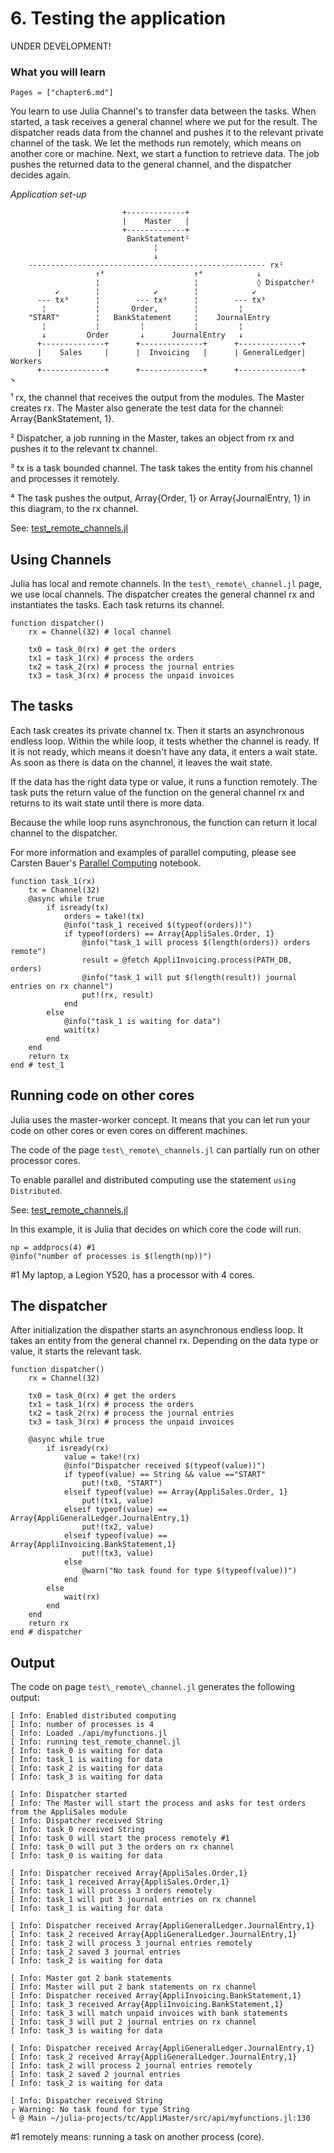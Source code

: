 # 6. Testing the application

UNDER DEVELOPMENT!

### What you will learn

```@contents
Pages = ["chapter6.md"]
```

You learn to use Julia Channel's to transfer data between the tasks. When started, a task receives a general channel where we put for the result. The dispatcher reads data from the channel and pushes it to the relevant private channel of the task. We let the methods run remotely, which means on another core or machine. Next, we start a function to retrieve data. The job pushes the returned data to the general channel, and the dispatcher decides again.

*Application set-up*

```
                         +-------------+
                         |    Master   |
                         +-------------+
                          BankStatement¹
                                ¦
                                ↓
    ----------------------------------------------------- rx¹
                   ↑⁴                    ↑⁴            ↓
                   ¦                     ¦             ◊ Dispatcher²
          ↙        ¦            ↙        ¦            ↙
      --- tx³      ¦        --- tx³      ¦        --- tx³
       ¦           ¦       Order,        ¦         ¦
    "START"        ¦   BankStatement     ¦    JournalEntry
       ¦           ¦         ¦           ¦         ¦
       ↓         Order       ↓      JournalEntry   ↓
      +--------------+      +--------------+      +--------------+
      |    Sales     |      |  Invoicing   |      | GeneralLedger|    Workers
      +--------------+      +--------------+      +--------------+
↘
```
¹ rx, the channel that receives the output from the modules. The Master creates rx. The Master also generate the test data for the channel: Array{BankStatement, 1}.

² Dispatcher, a job running in the Master, takes an object from rx and pushes it to the relevant tx channel.

³ tx is a task bounded channel. The task takes the entity from his channel and processes it remotely.

⁴ The task pushes the output, Array{Order, 1} or Array{JournalEntry, 1} in this diagram, to the rx channel.

See: [test\_remote\_channels.jl](https://github.com/rbontekoe/AppliMaster.jl/blob/master/src/test_remote_channels.jl)

## Using Channels

Julia has local and remote channels. In the `test\_remote\_channel.jl` page, we use local channels. The dispatcher creates the general channel rx and instantiates the tasks. Each task returns its channel.

```
function dispatcher()
    rx = Channel(32) # local channel

    tx0 = task_0(rx) # get the orders
    tx1 = task_1(rx) # process the orders
    tx2 = task_2(rx) # process the journal entries
    tx3 = task_3(rx) # process the unpaid invoices
```

## The tasks

Each task creates its private channel tx. Then it starts an asynchronous endless loop. Within the while loop, it tests whether the channel is ready. If it is not ready, which means it doesn't have any data, it enters a wait state. As soon as there is data on the channel, it leaves the wait state.

If the data has the right data type or value, it runs a function remotely. The task puts the return value of the function on the general channel rx and returns to its wait state until there is more data.

Because the while loop runs asynchronous, the function can return it local channel to the dispatcher.

For more information and examples of parallel computing, please see Carsten Bauer's [Parallel Computing](https://github.com/crstnbr/JuliaWorkshop19/blob/master/3_Three/1_parallel_computing.ipynb) notebook.

```
function task_1(rx)
    tx = Channel(32)
    @async while true
        if isready(tx)
            orders = take!(tx)
            @info("task_1 received $(typeof(orders))")
            if typeof(orders) == Array{AppliSales.Order, 1}
                @info("task_1 will process $(length(orders)) orders remote")
                result = @fetch AppliInvoicing.process(PATH_DB, orders)
                @info("task_1 will put $(length(result)) journal entries on rx channel")
                put!(rx, result)
            end
        else
            @info("task_1 is waiting for data")
            wait(tx)
        end
    end
    return tx
end # test_1
```

## Running code on other cores

Julia uses the master-worker concept. It means that you can let run your code on other cores or even cores on different machines.

The code of the page `test\_remote\_channels.jl` can partially run on other processor cores.

To enable parallel and distributed computing use the statement `using Distributed`.

See: [test_remote_channels.jl](https://github.com/rbontekoe/AppliMaster.jl/blob/master/src/test_remote_channels.jl)

In this example, it is Julia that decides on which core the code will run.

```
np = addprocs(4) #1
@info("number of processes is $(length(np))")
```
\#1 My laptop, a Legion Y520, has a processor with 4 cores.

## The dispatcher

After initialization the dispather starts an asynchronous endless loop. It takes an entity from the general channel rx. Depending on the data type or value, it starts the relevant task.

```
function dispatcher()
    rx = Channel(32)

    tx0 = task_0(rx) # get the orders
    tx1 = task_1(rx) # process the orders
    tx2 = task_2(rx) # process the journal entries
    tx3 = task_3(rx) # process the unpaid invoices

    @async while true
        if isready(rx)
            value = take!(rx)
            @info("Dispatcher received $(typeof(value))")
            if typeof(value) == String && value =="START"
                put!(tx0, "START")
            elseif typeof(value) == Array{AppliSales.Order, 1}
                put!(tx1, value)
            elseif typeof(value) == Array{AppliGeneralLedger.JournalEntry,1}
                put!(tx2, value)
            elseif typeof(value) == Array{AppliInvoicing.BankStatement,1}
                put!(tx3, value)
            else
                @warn("No task found for type $(typeof(value))")
            end
        else
            wait(rx)
        end
    end
    return rx
end # dispatcher
```

## Output

The code on page `test\_remote\_channel.jl` generates the following output:

```
[ Info: Enabled distributed computing
[ Info: number of processes is 4
[ Info: Loaded ./api/myfunctions.jl
[ Info: running test_remote_channel.jl
[ Info: task_0 is waiting for data
[ Info: task_1 is waiting for data
[ Info: task_2 is waiting for data
[ Info: task_3 is waiting for data

[ Info: Dispatcher started
[ Info: The Master will start the process and asks for test orders from the AppliSales module
[ Info: Dispatcher received String
[ Info: task_0 received String
[ Info: task_0 will start the process remotely #1
[ Info: task_0 will put 3 the orders on rx channel
[ Info: task_0 is waiting for data

[ Info: Dispatcher received Array{AppliSales.Order,1}
[ Info: task_1 received Array{AppliSales.Order,1}
[ Info: task_1 will process 3 orders remotely
[ Info: task_1 will put 3 journal entries on rx channel
[ Info: task_1 is waiting for data

[ Info: Dispatcher received Array{AppliGeneralLedger.JournalEntry,1}
[ Info: task_2 received Array{AppliGeneralLedger.JournalEntry,1}
[ Info: task_2 will process 3 journal entries remotely
[ Info: task_2 saved 3 journal entries
[ Info: task_2 is waiting for data

[ Info: Master got 2 bank statements
[ Info: Master will put 2 bank statements on rx channel
[ Info: Dispatcher received Array{AppliInvoicing.BankStatement,1}
[ Info: task_3 received Array{AppliInvoicing.BankStatement,1}
[ Info: task_3 will match unpaid invoices with bank statements
[ Info: task_3 will put 2 journal entries on rx channel
[ Info: task_3 is waiting for data

[ Info: Dispatcher received Array{AppliGeneralLedger.JournalEntry,1}
[ Info: task_2 received Array{AppliGeneralLedger.JournalEntry,1}
[ Info: task_2 will process 2 journal entries remotely
[ Info: task_2 saved 2 journal entries
[ Info: task_2 is waiting for data

[ Info: Dispatcher received String
┌ Warning: No task found for type String
└ @ Main ~/julia-projects/tc/AppliMaster/src/api/myfunctions.jl:130
```
\#1 remotely means: running a task on another process (core).
